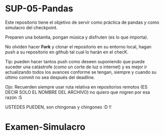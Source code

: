 # SUP-05-Pandas
Este repositorio tiene el objetivo de servir como práctica de pandas y como simulacro del checkpoint. 

Preparen una botanita, pongan música y disfruten (es lo que importa). 

No olviden hacer **Fork** y clonar el repositorio en su entorno local, hagan push a su repositorio en github tal cual lo harán en el checK. 

Tip: pueden hacer tantos push como deseen suponiendo que puede suceder una catástrofe (como un corte de luz o internet) y es mejor ir actualizando todos los avances conforme se tengan, siempre y cuando su último commit no sea después del deadline. 

Ojo: Recuerden siempre usar ruta relativa en repositorios remotos (ES DECIR SOLO EL NOMBRE DEL ARCHIVO) no quiero que migren por esa razón :S 

USTEDES PUEDEN, son chingonas y chingones :D !!
# Examen-Simulacro

